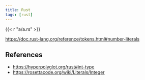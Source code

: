 ```yaml
---
title: Rust
tags: [rust]
---
```


{{< r "a/a.rs" >}}

<https://doc.rust-lang.org/reference/tokens.html#number-literals>

## References

- <https://hyperpolyglot.org/rust#int-type>
- <https://rosettacode.org/wiki/Literals/Integer>
